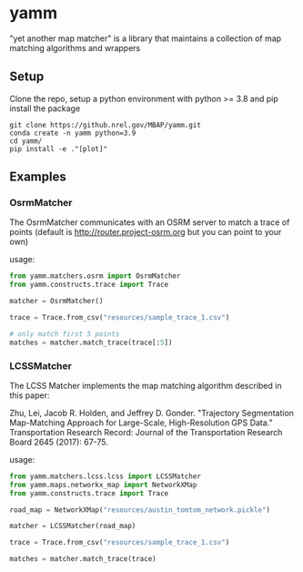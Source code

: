 # yamm
"yet another map matcher" is a library that maintains a collection of map matching algorithms and wrappers

## Setup

Clone the repo, setup a python environment with python >= 3.8 and pip install the package

```
git clone https://github.nrel.gov/MBAP/yamm.git
conda create -n yamm python=3.9
cd yamm/
pip install -e ."[plot]"
```

## Examples

### OsrmMatcher

The OsrmMatcher communicates with an OSRM server to match a trace of points
(default is http://router.project-osrm.org but you can point to your own)

usage:
```python
from yamm.matchers.osrm import OsrmMatcher
from yamm.constructs.trace import Trace

matcher = OsrmMatcher()

trace = Trace.from_csv("resources/sample_trace_1.csv")

# only match first 5 points
matches = matcher.match_trace(trace[:5])
```

### LCSSMatcher 

The LCSS Matcher implements the map matching algorithm described in this paper: 

Zhu, Lei, Jacob R. Holden, and Jeffrey D. Gonder.
"Trajectory Segmentation Map-Matching Approach for Large-Scale, High-Resolution GPS Data."
Transportation Research Record: Journal of the Transportation Research Board 2645 (2017): 67-75.

usage:
```python
from yamm.matchers.lcss.lcss import LCSSMatcher
from yamm.maps.networkx_map import NetworkXMap
from yamm.constructs.trace import Trace

road_map = NetworkXMap("resources/austin_tomtom_network.pickle")

matcher = LCSSMatcher(road_map)

trace = Trace.from_csv("resources/sample_trace_1.csv")

matches = matcher.match_trace(trace)
```




